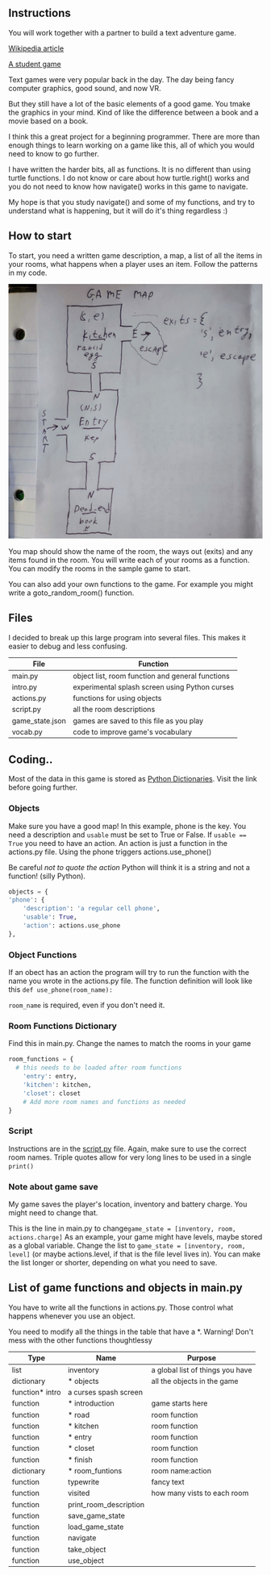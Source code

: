 ## Instructions

You will work together with a partner to build a text adventure game. 

[Wikipedia article](https://en.wikipedia.org/wiki/Text-based_game)

[A student game](https://replit.com/@awam/MountainTop-or-AI-Adventure-Game?v=1)

Text games were very popular back in the day.  The day being fancy computer graphics, good sound, and now VR.

But they still have a lot of the basic elements of a good game.  You tmake the graphics in your mind.  Kind of like the difference between a book and a movie based on a book.

I think this a great project for a beginning programmer.  There are more than enough things to learn working on a game like this, all of which you would need to know to go further. 

I have written the harder bits, all as functions.  It is no different than using turtle functions.  I do not know or care about how turtle.right() works and you do not need to know how navigate() works in this game to navigate.

My hope is that you study navigate() and some of my functions, and try to understand what is happening, but it will do it's thing regardless :)

## How to start

To start, you need a written game description, a map, a list of all the items in your rooms, what happens when a player uses an item.  Follow the patterns in my code.

![Game Map](assets/map.jpg)

You map should show the name of the room, the ways out (exits) and any items found in the room.  You will write each of your rooms as a function.  You can modify the rooms in the sample game to start.

You can also add your own functions to the game.  For example you might write a goto_random_room() function.

## Files

I decided to break up this large program into several files.  This makes it easier to debug and less confusing.  

|File|Function|
|---|---|
|main.py|object list, room function and general functions| 
|intro.py|experimental splash screen using Python curses|
|actions.py|functions for using objects|
|script.py|all the room descriptions|
|game_state.json|games are saved to this file as you play|
|vocab.py|code to improve game's vocabulary|

## Coding..

Most of the data in this game is stored as [Python Dictionaries](https://www.w3schools.com/python/python_dictionaries.asp).  Visit the link before going further.

###  Objects
Make sure you have a good map!  In this example, phone is the key.  You need a description and `usable` must be set to True or False.  If `usable == True` you need to have an action.  An action is just a function in the actions.py file.  Using the phone triggers actions.use_phone()

Be careful *not to quote the action*  Python will think it is a string and not a function!  (silly Python).  

```python
objects = {
'phone': {
    'description': 'a regular cell phone',
    'usable': True,
    'action': actions.use_phone
},
  ```
### Object Functions
If an obect has an action the program will try to run the function with the name you wrote in the actions.py file.  The function definition will look like this `def use_phone(room_name):` 

`room_name` is required, even if you don't need it.

### Room Functions Dictionary
Find this in main.py.  Change the names to match the rooms in your game
```python
room_functions = {
  # this needs to be loaded after room functions
    'entry': entry,
    'kitchen': kitchen,
    'closet': closet
    # Add more room names and functions as needed
}
```
### Script
Instructions are in the [script.py](script.py) file.  Again, make sure to use the correct room names.  Triple quotes allow for very long lines to be used in a single `print()` 

### Note about game save

My game saves the player's location, inventory and battery charge.  You might need to change that. 


This is the line in main.py to change`game_state = [inventory, room, actions.charge]`  As an example, your game might have levels, maybe stored as a global variable. Change the list to  `game_state = [inventory, room, level]` (or maybe actions.level, if that is the file level lives in).  You can make the list longer or shorter, depending on what you need to save.

## List of game functions and objects in main.py
You have to write all the functions in actions.py.  Those control what happens whenever you use an object. 

You need to modify all the things in the table that have a *.
Warning!  Don't mess with the other functions thoughtlessy 

|Type|Name|Purpose|
|---|---|---|
|list|inventory|a global list of things you have|
|dictionary|* objects|all the objects in the game |
|function* intro|a curses spash screen |
|function|* introduction|game starts here|
|function|* road|room function|
|function|* kitchen|room function|
|function|* entry|room function |
|function|* closet|room function |
|function|* finish|room function |
|dictionary|* room_funtions|room name:action|
|function|typewrite|fancy text|
|function|visited|how many vists to each room|
|function|print_room_description| |
|function|save_game_state| |
|function|load_game_state| |
|function|navigate| |
|function|take_object| |
|function|use_object| |

